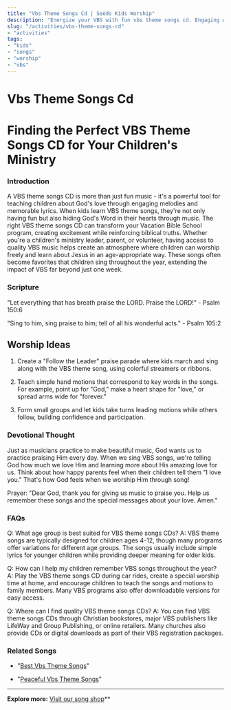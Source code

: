 ```yaml
---
title: "Vbs Theme Songs Cd | Seeds Kids Worship"
description: "Energize your VBS with fun vbs theme songs cd. Engaging worship music and activities for summer children's ministry."
slug: "/activities/vbs-theme-songs-cd"
- "activities"
tags:
- "kids"
- "songs"
- "worship"
- "vbs"
---
```


# Vbs Theme Songs Cd

# Finding the Perfect VBS Theme Songs CD for Your Children's Ministry

### Introduction
A VBS theme songs CD is more than just fun music - it's a powerful tool for teaching children about God's love through engaging melodies and memorable lyrics. When kids learn VBS theme songs, they're not only having fun but also hiding God's Word in their hearts through music. The right VBS theme songs CD can transform your Vacation Bible School program, creating excitement while reinforcing biblical truths. Whether you're a children's ministry leader, parent, or volunteer, having access to quality VBS music helps create an atmosphere where children can worship freely and learn about Jesus in an age-appropriate way. These songs often become favorites that children sing throughout the year, extending the impact of VBS far beyond just one week.

### Scripture
"Let everything that has breath praise the LORD. Praise the LORD!" - Psalm 150:6

"Sing to him, sing praise to him; tell of all his wonderful acts." - Psalm 105:2

## Worship Ideas
1. Create a "Follow the Leader" praise parade where kids march and sing along with the VBS theme song, using colorful streamers or ribbons.

2. Teach simple hand motions that correspond to key words in the songs. For example, point up for "God," make a heart shape for "love," or spread arms wide for "forever."

3. Form small groups and let kids take turns leading motions while others follow, building confidence and participation.

### Devotional Thought
Just as musicians practice to make beautiful music, God wants us to practice praising Him every day. When we sing VBS songs, we're telling God how much we love Him and learning more about His amazing love for us. Think about how happy parents feel when their children tell them "I love you." That's how God feels when we worship Him through song!

Prayer: "Dear God, thank you for giving us music to praise you. Help us remember these songs and the special messages about your love. Amen."

### FAQs

Q: What age group is best suited for VBS theme songs CDs?
A: VBS theme songs are typically designed for children ages 4-12, though many programs offer variations for different age groups. The songs usually include simple lyrics for younger children while providing deeper meaning for older kids.

Q: How can I help my children remember VBS songs throughout the year?
A: Play the VBS theme songs CD during car rides, create a special worship time at home, and encourage children to teach the songs and motions to family members. Many VBS programs also offer downloadable versions for easy access.

Q: Where can I find quality VBS theme songs CDs?
A: You can find VBS theme songs CDs through Christian bookstores, major VBS publishers like LifeWay and Group Publishing, or online retailers. Many churches also provide CDs or digital downloads as part of their VBS registration packages.

### Related Songs

- "[Best Vbs Theme Songs](/activities/best-vbs-theme-songs/)"

- "[Peaceful Vbs Theme Songs](/activities/peaceful-vbs-theme-songs/)"

---

**Explore more:** [Visit our song shop](https://seedskidsworship.com/shop)**

<!-- Schema Markup -->
<script type="application/ld+json">
{
  "@context": "https://schema.org",
  "@type": "MusicRecording",
  "name": "Vbs Theme Songs Cd",
  "byArtist": {
    "@type": "MusicGroup",
    "name": "Seeds Kids Worship"
  },
  "isFamilyFriendly": true,
  "url": "https://seedskidsworship.com/activities/vbs-theme-songs-cd/"
}
</script>